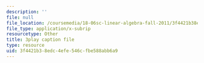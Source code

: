 ```yaml
---
description: ''
file: null
file_location: /coursemedia/18-06sc-linear-algebra-fall-2011/3f4421b38edc4efe546cfbe588abb6a9_S8DQZjE4V8U.srt
file_type: application/x-subrip
resourcetype: Other
title: 3play caption file
type: resource
uid: 3f4421b3-8edc-4efe-546c-fbe588abb6a9
---
```

